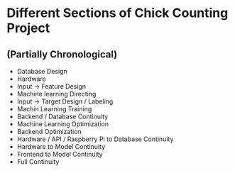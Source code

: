 # Different Sections of Chick Counting Project

## (Partially Chronological)

- Database Design
- Hardware
- Input -> Feature Design
- Machine learning Directing
- Input -> Target Design / Labeling
- Machin Learning Training
- Backend / Database Continuity
- Machine Learning Optimization
- Backend Optimization
- Hardware / API / Raspberry Pi to Database Continuity
- Hardware to Model Continuity
- Frontend to Model Continuity
- Full Continuity
